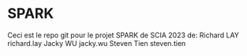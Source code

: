 # SPARK

Ceci est le repo git pour le projet SPARK de SCIA 2023 de:
Richard LAY richard.lay
Jacky WU jacky.wu
Steven Tien steven.tien

